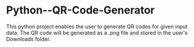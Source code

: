 # Python--QR-Code-Generator
This python project enables the user to generate QR codes for given input data. The QR code will be generated as a .png file and stored in the user's Downloads folder.
